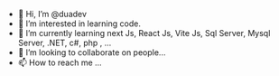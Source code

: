 - 👋 Hi, I’m @duadev
- 👀 I’m interested in learning code.
- 🌱 I’m currently learning next Js, React Js, Vite Js, Sql Server, Mysql Server, .NET, c#, php , ...
- 💞️ I’m looking to collaborate on people...
- 📫 How to reach me ...

<!---
duadev/duadev is a ✨ special ✨ repository because its `README.md` (this file) appears on your GitHub profile.
You can click the Preview link to take a look at your changes.
--->
